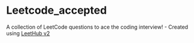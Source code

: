 # Leetcode_accepted
A collection of LeetCode questions to ace the coding interview! - Created using [LeetHub v2](https://github.com/arunbhardwaj/LeetHub-2.0)
